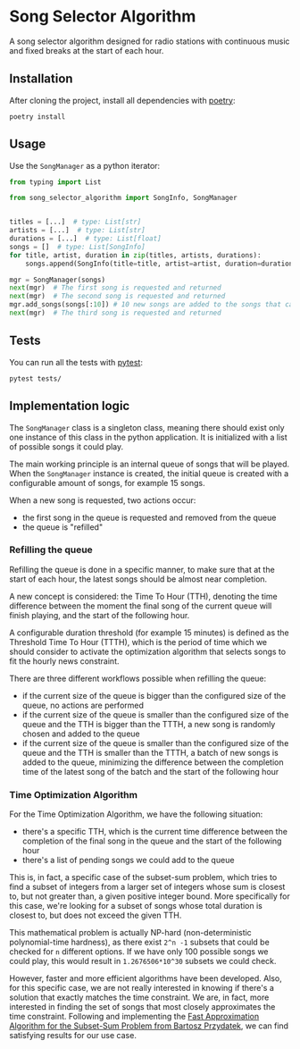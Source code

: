 # Song Selector Algorithm

A song selector algorithm designed for radio stations with continuous music and fixed breaks at the start of each hour.

## Installation

After cloning the project, install all dependencies with [poetry](https://python-poetry.org/):

```shell
poetry install
```

## Usage

Use the `SongManager` as a python iterator:

```python
from typing import List

from song_selector_algorithm import SongInfo, SongManager


titles = [...]  # type: List[str]
artists = [...]  # type: List[str]
durations = [...]  # type: List[float]
songs = []  # type: List[SongInfo]
for title, artist, duration in zip(titles, artists, durations):
    songs.append(SongInfo(title=title, artist=artist, duration=duration))

mgr = SongManager(songs)
next(mgr)  # The first song is requested and returned
next(mgr)  # The second song is requested and returned
mgr.add_songs(songs[:10]) # 10 new songs are added to the songs that can be played
next(mgr)  # The third song is requested and returned
```

## Tests

You can run all the tests with [pytest](https://docs.pytest.org/en/7.1.x/):

```shell
pytest tests/
```

## Implementation logic

The `SongManager` class is a singleton class, meaning there should exist only one instance of this class in the python application. It is initialized with a list of possible songs it could play.

The main working principle is an internal queue of songs that will be played. When the `SongManager` instance is created, the initial queue is created with a configurable amount of songs, for example 15 songs.

When a new song is requested, two actions occur:
* the first song in the queue is requested and removed from the queue
* the queue is "refilled"

### Refilling the queue

Refilling the queue is done in a specific manner, to make sure that at the start of each hour, the latest songs should be almost near completion.

A new concept is considered: the Time To Hour (TTH), denoting the time difference between the moment the final song of the current queue will finish playing, and the start of the following hour.

A configurable duration threshold (for example 15 minutes) is defined as the Threshold Time To Hour (TTTH), which is the period of time which we should consider to activate the optimization algorithm that selects songs to fit the hourly news constraint.

There are three different workflows possible when refilling the queue:
* if the current size of the queue is bigger than the configured size of the queue, no actions are performed
* if the current size of the queue is smaller than the configured size of the queue and the TTH is bigger than the TTTH, a new song is randomly chosen and added to the queue
* if the current size of the queue is smaller than the configured size of the queue and the TTH is smaller than the TTTH, a batch of new songs is added to the queue, minimizing the difference between the completion time of the latest song of the batch and the start of the following hour

### Time Optimization Algorithm

For the Time Optimization Algorithm, we have the following situation:

* there's a specific TTH, which is the current time difference between the completion of the final song in the queue and the start of the following hour
* there's a list of pending songs we could add to the queue

This is, in fact, a specific case of the subset-sum problem, which tries to find a subset of integers from a larger set of integers whose sum is closest to, but not greater than, a given positive integer bound. More specifically for this case, we're looking for a subset of songs whose total duration is closest to, but does not exceed the given TTH.

This mathematical problem is actually NP-hard (non-deterministic polynomial-time hardness), as there exist `2^n -1` subsets that could be checked for `n` different options. If we have only 100 possible songs we could play, this would result in `1.2676506*10^30` subsets we could check.

However, faster and more efficient algorithms have been developed. Also, for this specific case, we are not really interested in knowing if there's a solution that exactly matches the time constraint. We are, in fact, more interested in finding the set of songs that most closely approximates the time constraint. Following and implementing the [Fast Approximation Algorithm for the Subset-Sum Problem from Bartosz Przydatek](https://web.stevens.edu/algebraic/Files/SubsetSum/przydatek99fast.pdf), we can find satisfying results for our use case.
